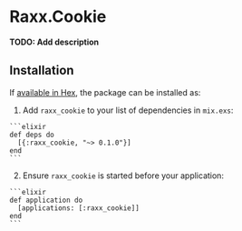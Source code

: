 # Raxx.Cookie

**TODO: Add description**

## Installation

If [available in Hex](https://hex.pm/docs/publish), the package can be installed as:

  1. Add `raxx_cookie` to your list of dependencies in `mix.exs`:

    ```elixir
    def deps do
      [{:raxx_cookie, "~> 0.1.0"}]
    end
    ```

  2. Ensure `raxx_cookie` is started before your application:

    ```elixir
    def application do
      [applications: [:raxx_cookie]]
    end
    ```

